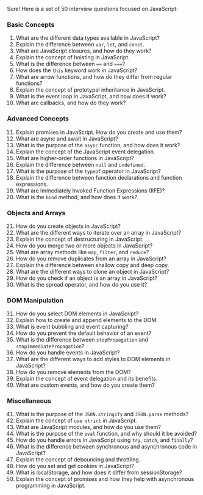 Sure! Here is a set of 50 interview questions focused on JavaScript:

### Basic Concepts

1. What are the different data types available in JavaScript?
2. Explain the difference between `var`, `let`, and `const`.
3. What are JavaScript closures, and how do they work?
4. Explain the concept of hoisting in JavaScript.
5. What is the difference between `==` and `===`?
6. How does the `this` keyword work in JavaScript?
7. What are arrow functions, and how do they differ from regular functions?
8. Explain the concept of prototypal inheritance in JavaScript.
9. What is the event loop in JavaScript, and how does it work?
10. What are callbacks, and how do they work?

### Advanced Concepts

11. Explain promises in JavaScript. How do you create and use them?
12. What are async and await in JavaScript?
13. What is the purpose of the `async` function, and how does it work?
14. Explain the concept of the JavaScript event delegation.
15. What are higher-order functions in JavaScript?
16. Explain the difference between `null` and `undefined`.
17. What is the purpose of the `typeof` operator in JavaScript?
18. Explain the difference between function declarations and function expressions.
19. What are Immediately Invoked Function Expressions (IIFE)?
20. What is the `bind` method, and how does it work?

### Objects and Arrays

21. How do you create objects in JavaScript?
22. What are the different ways to iterate over an array in JavaScript?
23. Explain the concept of destructuring in JavaScript.
24. How do you merge two or more objects in JavaScript?
25. What are array methods like `map`, `filter`, and `reduce`?
26. How do you remove duplicates from an array in JavaScript?
27. Explain the difference between shallow copy and deep copy.
28. What are the different ways to clone an object in JavaScript?
29. How do you check if an object is an array in JavaScript?
30. What is the spread operator, and how do you use it?

### DOM Manipulation

31. How do you select DOM elements in JavaScript?
32. Explain how to create and append elements to the DOM.
33. What is event bubbling and event capturing?
34. How do you prevent the default behavior of an event?
35. What is the difference between `stopPropagation` and `stopImmediatePropagation`?
36. How do you handle events in JavaScript?
37. What are the different ways to add styles to DOM elements in JavaScript?
38. How do you remove elements from the DOM?
39. Explain the concept of event delegation and its benefits.
40. What are custom events, and how do you create them?

### Miscellaneous

41. What is the purpose of the `JSON.stringify` and `JSON.parse` methods?
42. Explain the concept of `use strict` in JavaScript.
43. What are JavaScript modules, and how do you use them?
44. What is the purpose of the `eval` function, and why should it be avoided?
45. How do you handle errors in JavaScript using `try`, `catch`, and `finally`?
46. What is the difference between synchronous and asynchronous code in JavaScript?
47. Explain the concept of debouncing and throttling.
48. How do you set and get cookies in JavaScript?
49. What is localStorage, and how does it differ from sessionStorage?
50. Explain the concept of promises and how they help with asynchronous programming in JavaScript.

